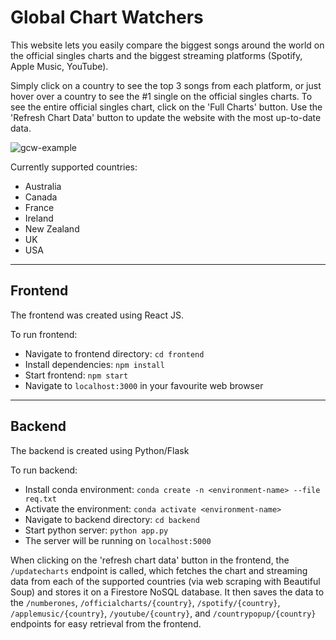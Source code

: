 # Global Chart Watchers

This website lets you easily compare the biggest songs around the world on the official singles charts and the biggest streaming platforms (Spotify, Apple Music, YouTube). 

Simply click on a country to see the top 3 songs from each platform, or just hover over a country to see the #1 single on the official singles charts. To see the entire official singles chart, click on the 'Full Charts' button. Use the 'Refresh Chart Data' button to update the website with the most up-to-date data. 

![gcw-example](https://github.com/brookeknowles/global-chart-watchers/assets/62309663/f9d7aaeb-46d9-4996-bdb2-c456c6d61da1)


Currently supported countries: 
- Australia
- Canada
- France
- Ireland
- New Zealand
- UK
- USA

---- 
## Frontend
The frontend was created using React JS. 

To run frontend:
- Navigate to frontend directory: `cd frontend`
- Install dependencies: `npm install`
- Start frontend: `npm start`
- Navigate to `localhost:3000` in your favourite web browser
---

## Backend
The backend is created using Python/Flask

To run backend:
- Install conda environment: `conda create -n <environment-name> --file req.txt`
- Activate the environment: `conda activate <environment-name>`
- Navigate to backend directory: `cd backend`
- Start python server: `python app.py`
- The server will be running on `localhost:5000`

When clicking on the 'refresh chart data' button in the frontend, the `/updatecharts` endpoint is called, which fetches the chart and streaming data from each of the supported countries (via web scraping with Beautiful Soup) and stores it on a Firestore NoSQL database. It then saves the data to the `/numberones`, `/officialcharts/{country}`, `/spotify/{country}`, `/applemusic/{country}`, `/youtube/{country}`, and `/countrypopup/{country}` endpoints for easy retrieval from the frontend. 

